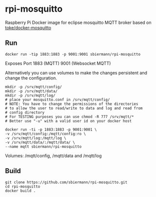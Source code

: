 # rpi-mosquitto
Raspberry Pi Docker image for eclipse mosquitto MQTT broker based on [toke/docker-mosquitto](https://github.com/toke/docker-mosquitto)

## Run

    docker run -tip 1883:1883 -p 9001:9001 sbiermann/rpi-mosquitto

Exposes Port 1883 (MQTT) 9001 (Websocket MQTT)

Alternatively you can use volumes to make the changes
persistent and change the configuration.

    mkdir -p /srv/mqtt/config/
    mkdir -p /srv/mqtt/data/
    mkdir -p /srv/mqtt/log/
    # place your mosquitto.conf in /srv/mqtt/config/
    # NOTE: You have to change the permissions of the directories
    # to allow the user to read/write to data and log and read from
    # config directory
    # For TESTING purposes you can use chmod -R 777 /srv/mqtt/*
    # Better use "-u" with a valid user id on your docker host

    docker run -ti -p 1883:1883 -p 9001:9001 \
    -v /srv/mqtt/config:/mqtt/config:ro \
    -v /srv/mqtt/log:/mqtt/log \
    -v /srv/mqtt/data/:/mqtt/data/ \
    --name mqtt sbiermann/rpi-mosquitto


Volumes: /mqtt/config, /mqtt/data and /mqtt/log


## Build

    git clone https://github.com/sbiermann/rpi-mosquitto.git
    cd rpi-mosquitto
    docker build .


